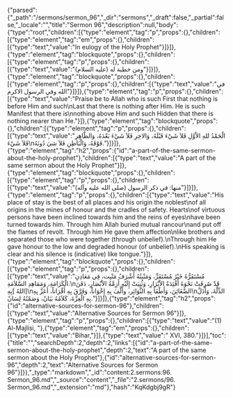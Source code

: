 {"parsed":{"_path":"/sermons/sermon_96","_dir":"sermons","_draft":false,"_partial":false,"_locale":"","title":"Sermon 96","description":null,"body":{"type":"root","children":[{"type":"element","tag":"p","props":{},"children":[{"type":"element","tag":"em","props":{},"children":[{"type":"text","value":"In eulogy of the Holy Prophet"}]}]},{"type":"element","tag":"blockquote","props":{},"children":[{"type":"element","tag":"p","props":{},"children":[{"type":"text","value":"ومن خطبة له (عليه السلام)"}]}]},{"type":"element","tag":"blockquote","props":{},"children":[{"type":"element","tag":"p","props":{},"children":[{"type":"text","value":"في الله وفي الرسول الاكرم"}]}]},{"type":"element","tag":"p","props":{},"children":[{"type":"text","value":"Praise be to Allah who is such First that nothing is before Him and such\nLast that there is nothing after Him. He is such Manifest that there is\nnothing above Him and such Hidden that there is nothing nearer than He."}]},{"type":"element","tag":"blockquote","props":{},"children":[{"type":"element","tag":"p","props":{},"children":[{"type":"text","value":"الْحَمْدُ للهِ الاْوَّلِ فَلاَ شَيْءَ قَبْلَهُ، وَالاخِرِ فَلاَ شَيْءَ بَعْدَهُ، وَالظَّاهِرِ فَلاَ شَيْءَ\nفَوْقَهُ، وَالْبَاطِنِ فَلاَ شيَ دُونَهُ."}]}]},{"type":"element","tag":"h2","props":{"id":"a-part-of-the-same-sermon-about-the-holy-prophet"},"children":[{"type":"text","value":"A part of the same sermon about the Holy Prophet"}]},{"type":"element","tag":"blockquote","props":{},"children":[{"type":"element","tag":"p","props":{},"children":[{"type":"text","value":"منها: في ذكر الرسول (صلى الله عليه وآله)"}]}]},{"type":"element","tag":"p","props":{},"children":[{"type":"text","value":"His place of stay is the best of all places and his origin the noblest\nof all origins in the mines of honour and the cradles of safety. Hearts\nof virtuous persons have been inclined towards him and the reins of eyes\nhave been turned towards him. Through him Allah buried mutual rancour\nand put off the flames of revolt. Through him He gave them affection\nlike brothers and separated those who were together (through unbelief).\nThrough him He gave honour to the low and degraded honour (of unbelief).\nHis speaking is clear and his silence is (indicative) like tongue."}]},{"type":"element","tag":"blockquote","props":{},"children":[{"type":"element","tag":"p","props":{},"children":[{"type":"text","value":"مُسْتَقَرُّهُ خَيْرُ مُسْتَقَرٍّ، وَمَنْبِتُهُ أَشْرَفُ مَنْبِت، فِي مَعَادِنِ الْكَرَامَةِ، وَمَمَاهِدِ السَّلاَمَةِ.\nقَدْ صُرِفَتْ نَحْوَهُ أَفْئِدَةُ الاْبْرَارِ، وَثُنِيَتْ إِلَيْهِ أَزِمَّةُ الاْبْصَارِ، دَفَنَ [اللهُ ]بِهِ\nالضَّغَائِنَ، وَأَطْفَأَ بِهِ الثَّوَائِر، وأَلَّفَ بِهِ إِخْوَاناً، وَفَرَّقَ بِهِ أَقْرَاناً، أَعَزَّ بِهِ\nالذِّلَّةَ، وَأَذَلَّ بِهِ الْعِزَّةَ، كَلاَمُهُ بَيَانٌ، وَصَمْتُهُ لِسَانٌ."}]}]},{"type":"element","tag":"h2","props":{"id":"alternative-sources-for-sermon-96"},"children":[{"type":"text","value":"Alternative Sources for Sermon 96"}]},{"type":"element","tag":"p","props":{},"children":[{"type":"text","value":"(1) Al-Majlisi, "},{"type":"element","tag":"em","props":{},"children":[{"type":"text","value":"Bihar,"}]},{"type":"text","value":" XVI, 380."}]}],"toc":{"title":"","searchDepth":2,"depth":2,"links":[{"id":"a-part-of-the-same-sermon-about-the-holy-prophet","depth":2,"text":"A part of the same sermon about the Holy Prophet"},{"id":"alternative-sources-for-sermon-96","depth":2,"text":"Alternative Sources for Sermon 96"}]}},"_type":"markdown","_id":"content:2.sermons:96. Sermon_96.md","_source":"content","_file":"2.sermons/96. Sermon_96.md","_extension":"md"},"hash":"KqKdgbj9gR"}